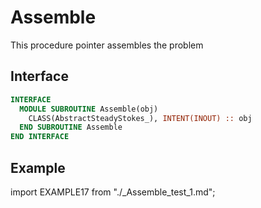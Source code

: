 # Assemble

This procedure pointer assembles the problem

## Interface

```fortran
INTERFACE
  MODULE SUBROUTINE Assemble(obj)
    CLASS(AbstractSteadyStokes_), INTENT(INOUT) :: obj
  END SUBROUTINE Assemble
END INTERFACE
```

## Example

import EXAMPLE17 from "./_Assemble_test_1.md";

<EXAMPLE17 />
